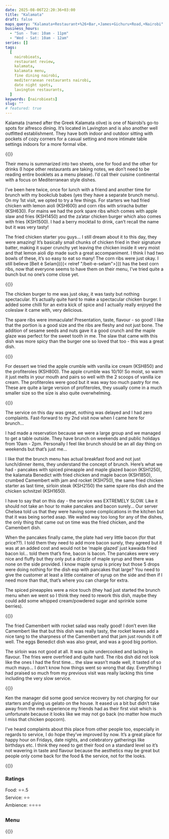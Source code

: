 ```yaml
---
date: 2025-08-06T22:20:36+03:00
title: "Kalamata"
draft: false
maps_query: "Kalamata+Restaurant+%26+Bar,+James+Gichuru+Road,+Nairobi"
business_hours:
  - "Sun - Tue: 10am - 11pm"
  - "Wed - Sat: 10am - 12am"
series: []
tags:
  [
    nairobieats,
    restaurant review,
    kalamata,
    kalamata menu,
    fine dining nairobi,
    mediterranean restaurants nairobi,
    date night spots,
    lavington restaurants,
  ]
keywords: [nairobieats]
slug: ""
# featured: true
---
```


Kalamata (named after the Greek Kalamata olive) is one of Nairobi’s go-to spots for alfresco dining. It’s located in Lavington and is also another well outfitted establishment. They have both indoor and outdoor sitting with pockets of cozy corners for a casual setting and more intimate table settings indoors for a more formal vibe.

{{<image-gallery key="kalamata" titles="kalamata-01 kalamata-02 kalamata-09 kalamata-03">}}

Their menu is summarized into two sheets, one for food and the other for drinks (I hope other restaurants are taking notes, we don’t need to be reading entire booklets as a menu please). I’d call their cuisine continental with a focus on Mediterranean style dishes.

I’ve been here twice, once for lunch with a friend and another time for brunch with my bookclub babes (yes they have a separate brunch menu). On my 1st visit, we opted to try a few things. For starters we had fried chicken with lemon aioli (KSH600) and corn ribs with sriracha butter (KSH630). For mains we had the pork spare ribs which comes with apple slaw and fries (KSH1450) and the za’atar chicken burger which also comes with fries (KSH1500). I had a berry mocktail to drink, can’t recall the name but it was very tasty!

The fried chicken starter you guys… I still dream about it to this day, they were amazing! It’s basically small chunks of chicken fried in their signature batter, making it super crunchy yet leaving the chicken inside it very moist and that lemon aioli dip made such a great accompaniment. I think I had two bowls of these, it’s so easy to eat so many! The corn ribs were just okay. I still believe [Beit è Selam]({{< relref "/beit-e-selam">}}) has the best corn ribs, now that everyone seems to have them on their menu, I’ve tried quite a bunch but no one’s come close yet.

{{<image-gallery key="kalamata" titles="kalamata-11 kalamata-12 kalamata-13 kalamata-14">}}

The chicken burger to me was just okay, it was tasty but nothing spectacular. It’s actually quite hard to make a spectacular chicken burger. I added some chilli for an extra kick of spice and I actually really enjoyed the coleslaw it came with, very delicious.

The spare ribs were immaculate! Presentation, taste, flavour - so good! I like that the portion is a good size and the ribs are fleshy and not just bone. The addition of sesame seeds and nuts gave it a good crunch and the maple glaze was perfect for the sweet tooth in me. The slaw that came with this dish was more spicy than the burger one so loved that too - this was a great dish.

{{<image-gallery key="kalamata" titles="kalamata-15 kalamata-16 kalamata-17 kalamata-18">}}

For dessert we tried the apple crumble with vanilla ice cream (KSH850) and the profiteroles (KSH800). The apple crumble was 10/10! So moist, so warm it just melts in your mouth and pairs so well with the 2 scoops of vanilla ice cream. The profiteroles were good but it was way too much pastry for me. These are quite a large version of profiteroles, they usually come in a much smaller size so the size is also quite overwhelming.

{{<image-gallery key="kalamata" titles="kalamata-19 kalamata-20 kalamata-21 kalamata-22">}}

The service on this day was great, nothing was delayed and I had zero complaints. Fast-forward to my 2nd visit now when I came here for brunch…

I had made a reservation because we were a large group and we managed to get a table outside. They have brunch on weekends and public holidays from 10am - 2pm. Personally I feel like brunch should be an all day thing on weekends but that’s just me…

I like that the brunch menu has actual breakfast food and not just lunch/dinner items, they understand the concept of brunch. Here’s what we had - pancakes with spiced pineapple and maple glazed bacon (KSH1250), the kalamata Benedict with fried chicken and maple bacon (KSH1850), crumbed Camembert with jam and rocket (KSH750), the same fried chicken starter as last time, sirloin steak (KSH2150) the same spare ribs dish and the chicken schnitzel (KSH1650).

I have to say that on this day - the service was EXTREMELY SLOW. Like it should not take an hour to make pancakes and bacon surely… Our server Chelsea told us that they were having some complications in the kitchen but that it was being sorted asap. We waited way too long for any of the dishes, the only thing that came out on time was the fried chicken, and the Camembert dish.

When the pancakes finally came, the plate had very little bacon (for that price??). I told them they need to add more bacon surely, they agreed but it was at an added cost and would not be ‘maple glazed’ just kawaida fried bacon lol… told them that’s fine, bacon is bacon. The pancakes were very nice and fluffy but they only put a drizzle of maple syrup and there was none on the side provided. I know maple syrup is pricey but those 5 drops were doing nothing for the dish esp with pancakes that large? You need to give the customer at least a little container of syrup on the side and then if I need more than that, that’s where you can charge for extra.

The spiced pineapples were a nice touch (they had just started the brunch menu when we went so I think they need to rework this dish, maybe they could add some whipped cream/powdered sugar and sprinkle some berries).

{{<image-gallery key="kalamata" titles="kalamata-24 kalamata-23 kalamata-26 kalamata-25">}}

The fried Camembert with rocket salad was really good! I don’t even like Camembert like that but this dish was really tasty, the rocket leaves add a nice tang to the sharpness of the Camembert and that jam just rounds it off well. The eggs Benedict dish was also great, and was a good big portion.

The sirloin was not good at all. It was quite undercooked and lacking in flavour. The fries were overfried and quite hard. The ribs dish did not look like the ones I had the first time… the slaw wasn’t made well, it tasted of so much mayo… I don’t know how things went so wrong that day. Everything I had praised so much from my previous visit was really lacking this time including the very slow service.

{{<image-gallery key="kalamata" titles="kalamata-27 kalamata-28 kalamata-29">}}

Ken the manager did some good service recovery by not charging for our starters and giving us gelato on the house. It eased us a bit but didn’t take away from the meh experience my friends had as their first visit which is unfortunate because it looks like we may not go back (no matter how much I miss that chicken popcorn).

I’ve heard complaints about this place from other people too, especially in regards to service, I do hope they’ve improved by now. It’s a great place for happy hour on Fridays, date nights, and celebratory gatherings like birthdays etc. I think they need to get their food on a standard level so it’s not wavering in taste and flavour because the aesthetics may be great but people only come back for the food & the service, not for the looks.

{{<image-gallery key="kalamata" titles="kalamata-04 kalamata-05 kalamata-06 kalamata-07">}}

### Ratings

Food: ⭐️⭐️.5<br>
Service: ⭐️️⭐️<br>
Ambience: ⭐⭐️⭐️⭐️<br>

### Menu

{{<remote-image-gallery key="kalamata-menu">}}

